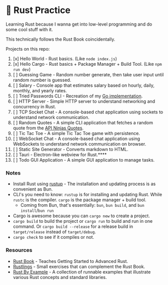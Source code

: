 # 🦀 Rust Practice

Learning Rust because I wanna get into low-level programming and do some cool stuff with it.

This technically follows the Rust Book coincidentally.

Projects on this repo:

1. [x] Hello World - Rust basics. (Like `node index.js`)
2. [x] Hello Cargo - Rust basics + Package Manager + Build Tool. (Like `npm run dev`)
3. [ ] Guessing Game - Random number generate, then take user input until random number is guessed.
4. [ ] Salary - Console app that estimates salary based on hourly, daily, monthly, and yearly rates.
5. [ ] Tried Passwords CLI - Recreation of my [Go implementation](https://github.com/Blankeos/tried-passwords-cli).
6. [ ] HTTP Server - Simple HTTP server to understand networking and concurrency in Rust.
7. [ ] TCP Socket Chat - A console-based chat application using sockets to understand network communication.
8. [ ] Random Quotes - A simple CLI application that fetches a random quote from the [API Ninjas Quotes](https://api-ninjas.com/api/quotes).
9. [ ] Tic Tac Toe - A simple Tic Tac Toe game with persistence.
10. [ ] WebSocket Chat - A console-based chat application using WebSockets to understand network communication on browser.
11. [ ] Static Site Generator - Converts markdown to HTML.
12. [ ] Tauri - Electron-like webview for Rust.\*\*\*\*
13. [ ] Todo GUI Application - A simple GUI application to manage tasks.

### Notes

- Install Rust using [rustup](https://doc.rust-lang.org/book/ch01-01-installation.html#installing-rustup-on-linux-or-macos) - The installation and updating process is as convenient as Bun.
- CLI's you need to know: `rustup` is for installing and updating Rust. While `rustc` is the compiler. `cargo` is the package manager + build tool.
  - Coming from Bun, that's essentially: `bun`, `bun build`, and `bun install`/`bun run`
- Cargo is awesome because you can `cargo new` to create a project.
- `cargo build` to build the project or `cargo run` to build and run in one command. Or `cargo build --release` for a release build in `target/release` instead of `target/debug`.
- `cargo check` to see if it compiles or not.

### Resources

- [Rust Book](https://doc.rust-lang.org/book/ch01-01-installation.html) - Teaches Getting Started to Advanced Rust.
- [Rustlings](https://github.com/rust-lang/rustlings) - Small exercises that can complement the Rust Book.
- [Rust By Example](https://doc.rust-lang.org/rust-by-example/index.html) - A collection of runnable examples that illustrate various Rust concepts and standard libraries.

